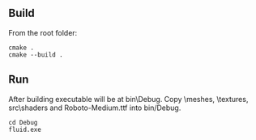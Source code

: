## Build

From the root folder:
```
cmake .
cmake --build .
```
## Run

After building executable will be at bin\Debug. 
Copy \meshes, \textures, src\shaders and Roboto-Medium.ttf into bin/Debug.
```
cd Debug
fluid.exe
```
